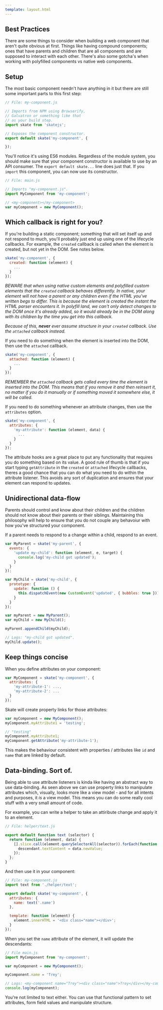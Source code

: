 ```yaml
---
template: layout.html
---
```


## Best Practices

There are some things to consider when building a web component that aren't quite obvious at first. Things like having compound components; ones that have parents and children that are all components and are supposed to interact with each other. There's also some gotcha's when working with polyfilled components vs native web components.

## Setup

The most basic component needn't have anything in it but there are still some important parts to this first step:

```js
// File: my-component.js

// Imports from NPM using Browserify,
// Galvatron or something like that
// as your build step.
import skate from 'skatejs';

// Exposes the component constructor.
export default skate('my-component', {

});
```

You'll notice it's using ES6 modules. Regardless of the module system, you should make sure that your component constructor is available to use by an API consumer. The `export default skate...` line does just that. If you `import` this component, you can now use its constructor.

```js
// File: main.js

// Imports "my-component.js".
import MyComponent from 'my-component';

// <my-component></my-component>
var myComponent = new MyComponent();
```

## Which callback is right for you?

If you're building a static component; something that will set itself up and not respond to much, you'll probably just end up using one of the lifecycle callbacks. For example, the `created` callback is called when the element is created, but not yet in the DOM. See notes below.

```js
skate('my-component', {
  created: function (element) {
    ...
  }
});
```

*BEWARE that when using native custom elements and polyfilled custom elements that the `created` callback behaves differently. In native, your element will not have a parent or any children even if the HTML you've written begs to differ. This is because the element is created the instant the HTML parser encounters it. In polyfill land, we can't only detect changes to the DOM once it's already added, so it would already be in the DOM along with its children by the time you get into this callback.*

*Because of this, __never__ ever assume structure in your `created` callback. Use the `attached` callback instead.*

If you need to do something when the element is inserted into the DOM, then use the `attached` callback.

```js
skate('my-component', {
  attached: function (element) {
    ...
  }
});
```

*REMEMBER the `attached` callback gets called every time the element is inserted into the DOM. This means that if you remove it and then reinsert it, no matter if you do it manually or if something moved it somewhere else, it will be called.*

If you need to do something whenever an attribute changes, then use the `attributes` option.

```js
skate('my-component', {
  attributes: {
    'my-attribute': function (element, data) {
      ...
    }
  }
});
```

The attribute hooks are a great place to put any functionality that requires you do something based on its value. A good rule of thumb is that if you start typing `getAttribute` in the `created` or `attached` lifecycle callbacks, theres a good chance that you can do what you need to do within the attribute listener. This avoids any sort of duplication and ensures that your element can respond to updates.

## Unidirectional data-flow

Parents should control and know about their children and the children should not know about their parents or their siblings. Maintaining this philosophy will help to ensure that you do not couple any behavoiur with how you've structured your component.

If a parent needs to respond to a change within a child, respond to an event.

```js
var MyParent = skate('my-parent', {
  events: {
    'update my-child': function (element, e, target) {
      console.log('my-child got updated');
    }
  }
});

var MyChild = skate('my-child', {
  prototype: {
    update: function () {
      this.dispatchEvent(new CustomEvent('updated', { bubbles: true }));
    }
  }
});

var myParent = new MyParent();
var myChild = new MyChild();

myParent.appendChild(myChild);

// Logs: "my-child got updated".
myChild.update();
```

## Keep things concise

When you define attributes on your component:

```js
var MyComponent = skate('my-component', {
  attributes: {
    'my-attribute-1': ...,
    'my-attribute-2': ...
  }
});
```

Skate will create property links for those attributes:

```js
var myComponent = new MyComponent();
myComponent.myAttribute1 = 'testing';

// "testing"
myComponent.myAttribute1;
myComponent.getAttribute('my-attribute-1');
```

This makes the behaviour consistent with properties / attributes like `id` and `name` that are linked by default.

## Data-binding. Sort of.

Being able to use attribute listeners is kinda like having an abstract way to use data-binding. As seen above we can use property links to manipulate attributes which, visually, looks more like a view model - and for all intents and purposes, it *is* a view model. This means you can do some really cool stuff with a very small amount of code.

For example, you can write a helper to take an attiribute change and apply it to an element.

```js
// File: helper/text.js

export default function text (selector) {
  return function (element, data) {
    [].slice.call(element.querySelectorAll(selector)).forEach(function (descendant) {
      descendant.textContent = data.newValue;
    });
  };
}
```

And then use it in your component:

```js
// File: my-component.js
import text from './helper/text';

export default skate('my-component', {
  attributes: {
    name: text('.name')
  },

  template: function (element) {
    element.innerHTML = '<div class="name"></div>';
  }
});
```

When you set the `name` attribute of the element, it will update the descendants:

```js
// File main.js
import MyComponent from 'my-component';

var myComponent = new MyComponent();

myComponent.name = 'Trey';

// Logs: <my-component name="Trey"><div class="name">Trey</div></my-component>
console.log(myComponent);
```

You're not limited to text either. You can use that functional pattern to set attributes, form field values and manipulate structure.
